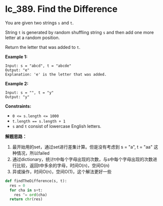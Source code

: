 # lc_389. Find the Difference

You are given two strings `s` and `t`.

String `t` is generated by random shuffling string `s` and then add one more letter at a random position.

Return the letter that was added to `t`.

 

**Example 1:**

```
Input: s = "abcd", t = "abcde"
Output: "e"
Explanation: 'e' is the letter that was added.
```

**Example 2:**

```
Input: s = "", t = "y"
Output: "y"
```

 

**Constraints:**

- `0 <= s.length <= 1000`
- `t.length == s.length + 1`
- `s` and `t` consist of lowercase English letters.



**解题思路：**

1. 最开始用的set，通过set进行差集计算。但是没有考虑到 s = "a", t = "aa" 这种情况，所以failed
2. 通过dictionary，统计t中每个字母出现的次数，与s中每个字母出现的次数进行比较，返回t中多余的字母，时间O(n)，空间O(n)
3. 异或操作，时间O(n)，空间O(1)，这个解法更好一些

```python
def findTheDifference(s, t):
  res = 0
  for cha in s+t:
    res ^= ord(cha)
  return chr(res)
```

